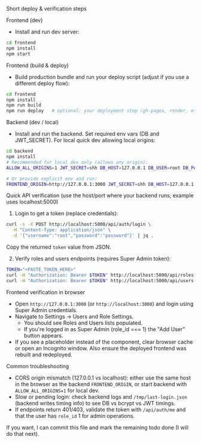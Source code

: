 Short deploy & verification steps

Frontend (dev)

- Install and run dev server:

```bash
cd frontend
npm install
npm start
```

Frontend (build & deploy)

- Build production bundle and run your deploy script (adjust if you use a different deploy flow):

```bash
cd frontend
npm install
npm run build
npm run deploy   # optional: your deployment step (gh-pages, render, etc.)
```

Backend (dev / local)

- Install and run the backend. Set required env vars (DB and JWT_SECRET). For local quick dev allowing local origins:

```bash
cd backend
npm install
# Recommended for local dev only (allows any origin):
ALLOW_ALL_ORIGINS=1 JWT_SECRET=shh DB_HOST=127.0.0.1 DB_USER=root DB_PASS=pass DB_NAME=acctsys node index.js

# Or provide explicit env and run:
FRONTEND_ORIGIN=http://127.0.0.1:3000 JWT_SECRET=shh DB_HOST=127.0.0.1 DB_USER=root DB_PASS=pass DB_NAME=acctsys node index.js
```

Quick API verification (use the host/port where your backend runs; example uses localhost:5000)

1) Login to get a token (replace credentials):

```bash
curl -s -X POST http://localhost:5000/api/auth/login \
  -H "Content-Type: application/json" \
  -d '{"username":"root","password":"password"}' | jq .
```

Copy the returned `token` value from JSON.

2) Verify roles and users endpoints (requires Super Admin token):

```bash
TOKEN="<PASTE_TOKEN_HERE>"
curl -H "Authorization: Bearer $TOKEN" http://localhost:5000/api/roles | jq .
curl -H "Authorization: Bearer $TOKEN" http://localhost:5000/api/users | jq .
```

Frontend verification in browser

- Open `http://127.0.0.1:3000` (or `http://localhost:3000`) and login using Super Admin credentials.
- Navigate to Settings → Users and Role Settings.
  - You should see Roles and Users lists populated.
  - If you're logged in as Super Admin (role_id === 1) the "Add User" button appears.
- If you see a placeholder instead of the component, clear browser cache or open an Incognito window. Also ensure the deployed frontend was rebuilt and redeployed.

Common troubleshooting

- CORS origin mismatch (127.0.0.1 vs localhost): either use the same host in the browser as the backend `FRONTEND_ORIGIN`, or start backend with `ALLOW_ALL_ORIGINS=1` for local dev.
- Slow or pending login: check backend logs and `/tmp/last-login.json` (backend writes timing info) to see DB vs bcrypt vs JWT timings.
- If endpoints return 401/403, validate the token with `/api/auth/me` and that the user has `role_id` 1 for admin operations.

If you want, I can commit this file and mark the remaining todo done (I will do that next).